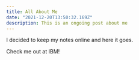 ```yaml
---
title: All About Me
date: "2021-12-20T13:50:32.169Z"
description: This is an ongoing post about me
---
```


I decided to keep my notes online and here it goes.

Check me out at IBM!